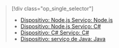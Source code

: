 > [!div class="op_single_selector"]
> * [Dispositivo: Node.js Serviço: Node.js](../articles/iot-hub/iot-hub-node-node-firmware-update.md)
> * [Dispositivo: Node.js Serviço: C#](../articles/iot-hub/iot-hub-csharp-node-firmware-update.md)
> * [Dispositivo: C# Serviço: C#](../articles/iot-hub/iot-hub-csharp-csharp-firmware-update.md)
> * [Dispositivo: serviço de Java: Java](../articles/iot-hub/iot-hub-java-java-firmware-update.md)
> 


